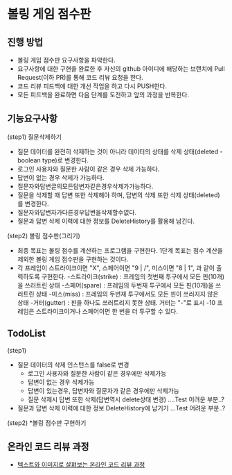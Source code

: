 # 볼링 게임 점수판
## 진행 방법
* 볼링 게임 점수판 요구사항을 파악한다.
* 요구사항에 대한 구현을 완료한 후 자신의 github 아이디에 해당하는 브랜치에 Pull Request(이하 PR)를 통해 코드 리뷰 요청을 한다.
* 코드 리뷰 피드백에 대한 개선 작업을 하고 다시 PUSH한다.
* 모든 피드백을 완료하면 다음 단계를 도전하고 앞의 과정을 반복한다.

## 기능요구사항 
(step1) 질문삭제하기
* 질문 데이터를 완전히 삭제하는 것이 아니라 데이터의 상태를 삭제 상태(deleted - boolean type)로 변경한다.
* 로그인 사용자와 질문한 사람이 같은 경우 삭제 가능하다.
* 답변이 없는 경우 삭제가 가능하다.
* 질문자와답변글의모든답변자같은경우삭제가가능하다.
* 질문을 삭제할 때 답변 또한 삭제해야 하며, 답변의 삭제 또한 삭제 상태(deleted)를 변경한다.
* 질문자와답변자가다른경우답변을삭제할수없다.
* 질문과 답변 삭제 이력에 대한 정보를 DeleteHistory를 활용해 남긴다.

(step2) 볼링 점수판(그리기)
* 최종 목표는 볼링 점수를 계산하는 프로그램을 구현한다. 1단계 목표는 점수 계산을 제외한 볼링 게임 점수판을 구현하는 것이다.
* 각 프레임이 스트라이크이면 "X", 스페어이면 "9 | /", 미스이면 "8 | 1", 과 같이 출력하도록 구현한다.
    -스트라이크(strike) : 프레임의 첫번째 투구에서 모든 핀(10개)을 쓰러트린 상태
    -스페어(spare) : 프레임의 두번재 투구에서 모든 핀(10개)을 쓰러트린 상태
    -미스(miss) : 프레임의 두번재 투구에서도 모든 핀이 쓰러지지 않은 상태
    -거터(gutter) : 핀을 하나도 쓰러트리지 못한 상태. 거터는 "-"로 표시
    -10 프레임은 스트라이크이거나 스페어이면 한 번을 더 투구할 수 있다.

## TodoList
(step1)
* 질문 데이터의 삭제 인스턴스를 false로 변경
    - 로그인 사용자와 질문한 사람이 같은 경우에만 삭제가능
    - 답변이 없는 경우 삭제가능
    - 답변이 있는경우, 답변자와 질문자가 같은 경우에만 삭제가능
    - 질문 삭제시 답변 또한 삭제(답변역시 delete상태 변경) ....Test 어려운 부분..?
* 질문과 답변 삭제 이력에 대한 정보 DeleteHistory에 남기기 ...Test 어려운 부분..?

(step2)
*볼링 점수판 구현하기

## 온라인 코드 리뷰 과정
* [텍스트와 이미지로 살펴보는 온라인 코드 리뷰 과정](https://github.com/next-step/nextstep-docs/tree/master/codereview)
